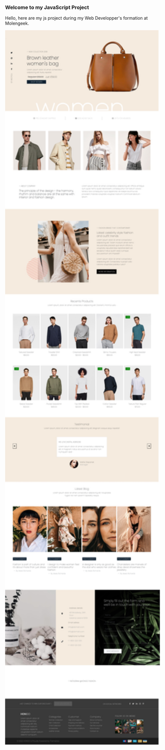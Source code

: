 ### Welcome to my JavaScript Project

Hello, here are my js project during my Web Developper's formation at Molengeek. 



<img src='./public/presentation/projectJS.jpg' style='width:1000px; height: max-content;' alt="">
                                                                                                                   
                                                                                          
